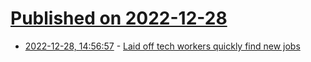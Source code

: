 # [Published on 2022-12-28](index.md)

* [2022-12-28, 14:56:57](https://news.ycombinator.com/item?id=34161528) - [Laid off tech workers quickly find new jobs](https://www.wsj.com/articles/laid-off-tech-workers-quickly-find-new-jobs-11672097730)
